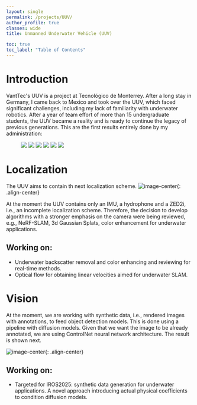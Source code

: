 ```yaml
---
layout: single
permalink: /projects/UUV/
author_profile: true
classes: wide
title: Unmanned Underwater Vehicle (UUV)

toc: true
toc_label: "Table of Contents"
---
```


# Introduction
VantTec's UUV is a project at Tecnológico de Monterrey. After a long stay in Germany, I came back to Mexico and took over the UUV, which faced significant challenges, including my lack of familiarity with underwater robotics. After a year of team effort of more than 15 undergraduate students, the UUV became a reality and is ready to continue the legacy of previous generations. This are the first results entirely done by my administration: 

<figure class="third">
  <a href="../../assets/images/uuv_1.jpeg">
  <img src="../../assets/images/uuv_1.jpeg"></a>

  <a href="../../assets/images/uuv.jpeg">
  <img src="../../assets/images/uuv.jpeg"></a>

  <a href="../../assets/images/uuv_test.gif">
  <img src="../../assets/images/uuv_test.gif"></a>

  <a href="../../assets/images/uuv_cfd.jpeg">
  <img src="../../assets/images/uuv_cfd.jpeg"></a>

  <a href="../../assets/images/uuv_gazebo.jpeg">
  <img src="../../assets/images/uuv_gazebo.jpeg"></a>

  <a href="../../assets/images/uuv_equipo.jpeg">
  <img src="../../assets/images/uuv_equipo.jpeg"></a>

</figure>

# Localization
The UUV aims to contain th next localization scheme.
![image-center](../../assets/images/localization_scheme.png){: .align-center}

At the moment the UUV contains only an IMU, a hydrophone and a ZED2i, i.e., an incomplete localization scheme. Therefore, the decision to develop algorithms with a stronger emphasis on the camera were being reviewed, e.g., NeRF-SLAM, 3d Gaussian Splats, color enhancement for underwater applications.

## Working on:
- Underwater backscatter removal and color enhancing and reviewing for real-time methods.
- Optical flow for obtaining linear velocities aimed for underwater SLAM.

# Vision
At the moment, we are working with synthetic data, i.e., rendered images with annotations, to feed object detection models. This is done using a pipeline with diffusion models. Given that we want the image to be already annotated, we are using ControlNet neural network architecture. The result is shown next.

![image-center](../../assets/images/synthetic_overview.jpeg){: .align-center}

## Working on: 
- Targeted for IROS2025: synthetic data generation for underwater applications. A novel approach introducing actual physical coefficients to condition diffusion models.